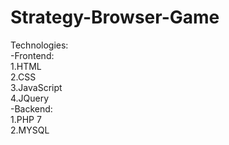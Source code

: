 # Strategy-Browser-Game

Technologies:<br>
-Frontend:<br>
1.HTML<br>
2.CSS<br>
3.JavaScript<br>
4.JQuery<br>
-Backend:<br>
1.PHP 7<br>
2.MYSQL<br>
